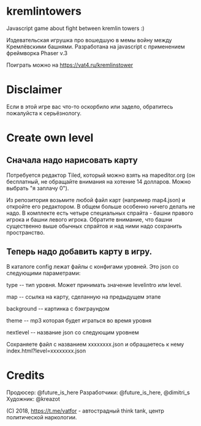 # kremlintowers

Javascript game about fight between kremlin towers :)

Издевательская игрушка про вошедшую в мемы войну между Кремлёвскими башнями. Разработана на javascript с применением фреймворка Phaser v.3

Поиграть можно на https://vat4.ru/kremlinstower

# Disclaimer

Если в этой игре вас что-то оскорбило или задело, обратитесь пожалуйста к серьёзнологу.

# Create own level

## Сначала надо нарисовать карту

Потребуется редактор Tiled, который можно взять на mapeditor.org (он бесплатный, не обращайте внимания на хотение 14 долларов. Можно выбрать "я заплачу 0").

Из репозитория возьмите любой файл карт (например map4.json) и откройте его редактором. В общем больше особенно ничего делать не надо. 
В комплекте есть четыре специальных спрайта - башни правого игрока и башни левого игрока. Обратите внимание, что башни существенно выше обычных спрайтов и над ними надо сохранить пространство.

## Теперь надо добавить карту в игру. 

В каталоге config лежат файлы с конфигами уровней. Это json со следующими параметрами:

type -- тип уровня. Может принимать значение levelintro или level.

map  -- ссылка на карту, сделанную на предыдущем этапе

background -- картинка с бэкграундом

theme -- mp3 которая будет играться во время уровня

nextlevel -- название json со следующим уровнем

Сохраняете файл с названием xxxxxxxx.json и обращаетесь к нему index.html?level=xxxxxxxx.json 

# Credits

Продюсер: @future_is_here
Разработчики: @future_is_here, @dimitri_s
Художник: @kreazot

(С) 2018, https://t.me/vatfor - автострадный think tank, центр политической наркологии.